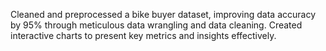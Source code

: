 Cleaned and preprocessed a bike buyer dataset, improving data accuracy by 95% through
 meticulous data wrangling and data cleaning.
 Created interactive charts to present key metrics and insights effectively.
